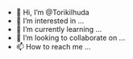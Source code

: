 - 👋 Hi, I’m @Torikilhuda
- 👀 I’m interested in ...
- 🌱 I’m currently learning ...
- 💞️ I’m looking to collaborate on ...
- 📫 How to reach me ...

<!---
Torikilhuda/Torikilhuda is a ✨ special ✨ repository because its `README.md` (this file) appears on your GitHub profile.
You can click the Preview link to take a look at your changes.
--->
